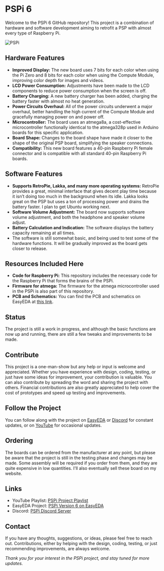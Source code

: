 # PSPi 6
Welcome to the PSPi 6 GitHub repository! This project is a combination of hardware and software development aiming to retrofit a PSP with almost every type of Raspberry Pi.

![PSPi](https://othermod.com/wp-content/uploads/IMG_8727.jpg)

## Hardware Features
- **Improved Display:** The new board uses 7 bits for each color when using the Pi Zero and 8 bits for each color when using the Compute Module, improving color depth for images and videos.
- **LCD Power Consumption:** Adjustments have been made to the LCD components to reduce power consumption when the screen is off.
- **Battery Charging:** A new battery charger has been added, charging the battery faster with almost no heat generation.
- **Power Circuits Overhaul:** All of the power circuits underwent a major overhaul, better handling the high current of the Compute Module and gracefully managing power on and power off.
- **Microcontroller:** The board uses an atmega8a, a cost-effective microcontroller functionally identical to the atmega328p used in Arduino boards for this specific application.
- **Board Shape:** Changes to the board shape have made it closer to the shape of the original PSP board, simplifying the speaker connections.
- **Compatibility:** This new board features a 40-pin Raspberry Pi female connector and is compatible with all standard 40-pin Raspberry Pi boards.

## Software Features
- **Supports RetroPie, Lakka, and many more operating systems:** RetroPie provides a great, minimal interface that gives decent play time because it isn’t doing too much in the background when its idle. Lakka looks great on the PSP but uses a ton of processing power and drains the battery faster. I plan to get Ubuntu working next.
- **Software Volume Adjustment:** The board now supports software volume adjustment, and both the headphone and speaker volume adjust.
- **Battery Calculation and Indication:** The software displays the battery capacity remaining at all times.
- The software is still somewhat basic, and being used to test some of the hardware functions. It will be gradually improved as the board gets closer to release.

## Resources Included Here
- **Code for Raspberry Pi:** This repository includes the necessary code for the Raspberry Pi that forms the brains of the PSPi.
- **Firmware for atmega:** The firmware for the atmega microcontroller used in the PSPi is also part of this repository.
- **PCB and Schematics:** You can find the PCB and schematics on EasyEDA at [this link](https://oshwlab.com/adamseamster/pspi-zero-version-5_copy_copy).

## Status
The project is still a work in progress, and although the basic functions are now up and running, there are still a few tweaks and improvements to be made.

## Contribute
This project is a one-man-show but any help or input is welcome and appreciated. Whether you have experience with design, coding, testing, or just have some ideas for improvement, your contribution is valuable. You can also contribute by spreading the word and sharing the project with others. Financial contributions are also greatly appreciated to help cover the cost of prototypes and speed up testing and improvements.

## Follow the Project
You can follow along with the project on [EasyEDA](https://oshwlab.com/adamseamster/pspi-zero-version-5_copy_copy) or [Discord](https://discord.gg/V96c3JC) for constant updates, or on [YouTube](youtube.com/othermod) for occasional updates.

## Ordering
The boards can be ordered from the manufacturer at any point, but please be aware that the project is still in the testing phase and changes may be made. Some assembly will be required if you order from them, and they are quite expensive in low quantities. I'll also eventually sell these board on my website.

## Links
- YouTube Playlist: [PSPi Project Playlist](#)
- EasyEDA Project: [PSPi Version 6 on EasyEDA](https://oshwlab.com/adamseamster/pspi-zero-version-5_copy_copy)
- Discord: [PSPi Discord Server](#)

## Contact
If you have any thoughts, suggestions, or ideas, please feel free to reach out. Contributions, either by helping with the design, coding, testing, or just recommending improvements, are always welcome.

*Thank you for your interest in the PSPi project, and stay tuned for more updates.*
